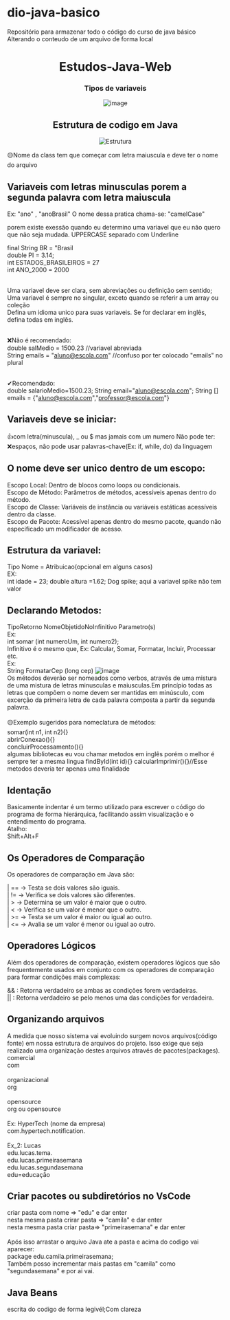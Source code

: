 # dio-java-basico
Repositório para armazenar todo o código do curso de java básico
Alterando o conteudo de um arquivo de forma local
<div align="center">
  
# Estudos-Java-Web

### Tipos de variaveis
![image](https://github.com/user-attachments/assets/38463863-8ac8-4bac-9ac5-713e12b3e066)
  
## Estrutura de codigo em Java

![Estrutura](https://arquivo.devmedia.com.br/artigos/Thiago_Varallo/Metodos_Java/Metodos_Java1.jpg)

</div>

<div>

🟡Nome da class tem que começar com letra maiuscula e deve ter o nome do arquivo

## Variaveis com letras minusculas porem a segunda palavra com letra maiuscula 
 Ex: "ano" , "anoBrasil"
 O nome dessa pratica chama-se: "camelCase"

porem existe exessão quando eu determino uma variavel 
que eu não quero que não seja mudada.
UPPERCASE separado com Underline

final String BR = "Brasil<br>
double PI = 3.14;<br>
int ESTADOS_BRASILEIROS = 27<br>
int ANO_2000 = 2000<br><br>

Uma variavel deve ser clara, sem abreviações ou definição sem sentido;<br>
Uma variavel é sempre no singular, exceto quando se referir a  um array ou coleção<br>
Defina um idioma unico para suas variaveis. Se for declarar em inglês, defina todas em inglês.<br><br>

❌Não é recomendado:<br>
double salMedio = 1500.23 //variavel abreviada<br>
String emails = "aluno@escola.com" //confuso por ter colocado "emails" no plural<br><br>

✔Recomendado:<br>
double salarioMedio=1500.23;
String email="aluno@escola.com";
String [] emails = {"aluno@escola.com","professor@escola.com"}

## Variaveis deve se iniciar: 
👍com letra(minuscula), _ ou $ mas 
jamais com um numero
Não pode ter:
❌espaços, não pode usar 
palavras-chave(Ex: if, while, do) da linguagem

## O nome deve ser unico dentro de um escopo:
Escopo Local: Dentro de blocos como loops ou condicionais.<br>
Escopo de Método: Parâmetros de métodos, acessíveis apenas dentro do método.<br>
Escopo de Classe: Variáveis de instância ou variáveis estáticas acessíveis dentro da classe.<br>
Escopo de Pacote: Acessível apenas dentro do mesmo pacote, quando não especificado um modificador de acesso.

## Estrutura da variavel:
Tipo Nome = Atribuicao(opcional em alguns casos)
<br>
EX:<br>
int idade = 23;
double altura =1.62;
Dog spike; aqui a variavel spike não tem valor

## Declarando Metodos:
TipoRetorno NomeObjetidoNoInfinitivo Parametro(s)
<br>
Ex:<br>
int somar (int numeroUm, int numero2);
<br>
Infinitivo é o mesmo que, Ex:
Calcular, Somar, Formatar, Incluir, Processar etc.
<br>
Ex:<br>
String FormatarCep (long cep)
![image](![print_nome](https://github.com/user-attachments/assets/ea390c5c-7043-4cc7-8ea4-75ea961507ca)
)<br>
Os métodos deverão ser nomeados como verbos, através de uma mistura de uma mistura de letras minusculas e maiusculas.Em princípio todas as letras que compõem o nome devem ser mantidas em minúsculo, com excerção da primeira letra de cada palavra composta a partir da segunda palavra.
<br><br>
🟡Exemplo sugeridos para nomeclatura de métodos:<br>
somar(int n1, int n2){}<br>
abrirConexao(){}<br>
concluirProcessamento(){}<br>
algumas bibliotecas eu vou chamar metodos em inglês porém o melhor é sempre ter a mesma lingua
findById(int id){}
calcularImprimir(){}//Esse metodos deveria ter apenas uma finalidade

## Identação

Basicamente indentar é um termo utilizado para escrever o código do programa de forma hierárquica, facilitando assim visualização e o entendimento do programa.
<br>
Atalho:<br>
Shift+Alt+F 

## Os Operadores de Comparação
Os operadores de comparação em Java são:<br>

| == → Testa se dois valores são iguais.<br>
| != → Verifica se dois valores são diferentes.<br>
| > → Determina se um valor é maior que o outro.<br>
| < → Verifica se um valor é menor que o outro.<br>
| >= → Testa se um valor é maior ou igual ao outro.<br>
| <= → Avalia se um valor é menor ou igual ao outro.<br>

## Operadores Lógicos
Além dos operadores de comparação, existem operadores lógicos que são frequentemente usados em conjunto com os operadores de comparação para formar condições mais complexas:<br>

&& : Retorna verdadeiro se ambas as condições forem verdadeiras.<br>
|| : Retorna verdadeiro se pelo menos uma das condições for verdadeira.<br>

## Organizando arquivos
A medida que nosso sistema vai evoluindo surgem novos arquivos(código fonte) em nossa estrutura de arquivos do projeto. Isso exige que seja realizado uma organização destes arquivos através de pacotes(packages).<br>
comercial<br>
com<br><br>
organizacional<br>
org<br><br>
opensource<br>
org ou opensource<br><br>
Ex: HyperTech (nome da empresa)<br>
com.hypertech.notification.<br><br>
Ex_2: Lucas<br>
edu.lucas.tema.<br>
edu.lucas.primeirasemana<br>
edu.lucas.segundasemana<br>
edu=educação<br>
## Criar pacotes ou subdiretórios no VsCode
criar pasta com nome => "edu" e dar enter<br>
nesta mesma pasta crirar pasta => "camila" e dar enter<br>
nesta mesma pasta criar pasta=> "primeirasemana" e dar enter<br><br>
Após isso arrastar o arquivo Java ate a pasta e acima do codigo vai aparecer:<br>
package edu.camila.primeirasemana;<br>
Também posso incrementar mais pastas em "camila" como "segundasemana" e por ai vai.

## Java Beans
escrita do codigo de forma legivél;Com clareza
</div>
